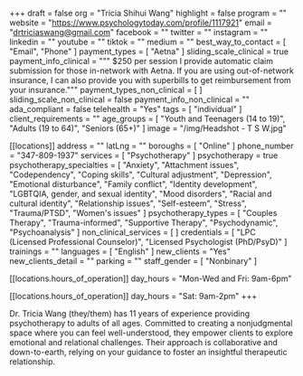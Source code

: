 +++
draft = false
org = "Tricia Shihui Wang"
highlight = false
program = ""
website = "https://www.psychologytoday.com/profile/1117921"
email = "drtriciaswang@gmail.com"
facebook = ""
twitter = ""
instagram = ""
linkedin = ""
youtube = ""
tiktok = ""
medium = ""
best_way_to_contact = [ "Email", "Phone" ]
payment_types = [ "Aetna" ]
sliding_scale_clinical = true
payment_info_clinical = """
$250 per session
I provide automatic claim submission for those in-network with Aetna. If you are using out-of-network insurance, I can also provide you with superbills to get reimbursement from your insurance."""
payment_types_non_clinical = [ ]
sliding_scale_non_clinical = false
payment_info_non_clinical = ""
ada_compliant = false
telehealth = "Yes"
tags = [ "individual" ]
client_requirements = ""
age_groups = [
  "Youth and Teenagers (14 to 19)",
  "Adults (19 to 64)",
  "Seniors (65+)"
]
image = "/img/Headshot - T S W.jpg"

[[locations]]
address = ""
latLng = ""
boroughs = [ "Online" ]
phone_number = "347-809-1937"
services = [ "Psychotherapy" ]
psychotherapy = true
psychotherapy_specialties = [
  "Anxiety",
  "Attachment issues",
  "Codependency",
  "Coping skills",
  "Cultural adjustment",
  "Depression",
  "Emotional disturbance",
  "Family conflict",
  "Identity development",
  "LGBTQIA, gender, and sexual identity",
  "Mood disorders",
  "Racial and cultural identity",
  "Relationship issues",
  "Self-esteem",
  "Stress",
  "Trauma/PTSD",
  "Women's issues"
]
psychotherapy_types = [
  "Couples Therapy",
  "Trauma-informed",
  "Supportive Therapy",
  "Psychodynamic",
  "Psychoanalysis"
]
non_clinical_services = [ ]
credentials = [
  "LPC (Licensed Professional Counselor)",
  "Licensed Psychologist (PhD/PsyD)"
]
trainings = ""
languages = [ "English" ]
new_clients = "Yes"
new_clients_detail = ""
parking = ""
staff_gender = [ "Nonbinary" ]

  [[locations.hours_of_operation]]
  day_hours = "Mon-Wed and Fri: 9am-6pm"

  [[locations.hours_of_operation]]
  day_hours = "Sat: 9am-2pm"
+++

Dr. Tricia Wang (they/them) has 11 years of experience providing psychotherapy to adults of all ages. Committed to creating a nonjudgmental space where you can feel well-understood, they empower clients to explore emotional and relational challenges. Their approach is collaborative and down-to-earth, relying on your guidance to foster an insightful therapeutic relationship.

